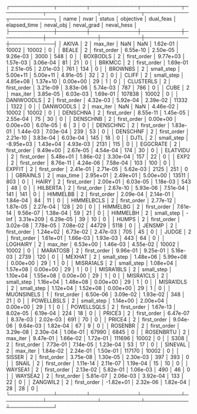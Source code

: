 ┌────────────┬────────┬─────────────┬───────────┬───────────┬──────────────┬───────────┬────────────┬────────────┐
│       name │   nvar │      status │ objective │ dual_feas │ elapsed_time │ neval_obj │ neval_grad │ neval_hess │
├────────────┼────────┼─────────────┼───────────┼───────────┼──────────────┼───────────┼────────────┼────────────┤
│      AKIVA │      2 │    max_iter │       NaN │       NaN │     1.62e-01 │     10002 │      10002 │          0 │
│      BEALE │      2 │ first_order │  6.55e-10 │  2.50e-05 │     9.26e-03 │      3000 │        548 │          0 │
│   BOXBODLS │      2 │ first_order │  9.77e+03 │  1.57e-03 │     3.06e-04 │        81 │         21 │          0 │
│     BRKMCC │      2 │ first_order │  1.69e-01 │  2.51e-05 │     2.01e-03 │       761 │        134 │          0 │
│    BROWNBS │      2 │  small_step │  5.00e+11 │  5.00e+11 │     4.91e-05 │        32 │          2 │          0 │
│      CLIFF │      2 │  small_step │  4.85e+08 │  1.37e+10 │     0.00e+00 │        29 │          1 │          0 │
│  CLUSTERLS │      2 │ first_order │  3.21e-09 │  3.83e-06 │     5.74e-03 │       787 │        786 │          0 │
│       CUBE │      2 │    max_iter │  3.85e-05 │  6.03e-03 │     1.69e-01 │    107838 │      10002 │          0 │
│ DANIWOODLS │      2 │ first_order │  4.32e-03 │  5.92e-04 │     2.39e-02 │     11332 │       1322 │          0 │
│  DANWOODLS │      2 │    max_iter │       NaN │       NaN │     4.46e-02 │     10002 │      10002 │          0 │
│   DENSCHNA │      2 │ first_order │  8.55e-11 │  1.45e-05 │     2.55e-04 │        75 │         30 │          0 │
│   DENSCHNB │      2 │ first_order │  0.00e+00 │  0.00e+00 │     6.01e-05 │         6 │          3 │          0 │
│   DENSCHNC │      2 │ first_order │  1.83e-01 │  1.44e-03 │     7.03e-04 │       239 │         53 │          0 │
│   DENSCHNF │      2 │ first_order │  2.21e-10 │  3.83e-04 │     6.03e-04 │       145 │         18 │          0 │
│       DJTL │      2 │  small_step │ -8.95e+03 │  1.43e+04 │     4.93e-03 │      2131 │        115 │          0 │
│   EGGCRATE │      2 │ first_order │  9.49e+00 │  2.67e-05 │     4.54e-04 │       174 │         30 │          0 │
│   ELATVIDU │      2 │ first_order │  5.48e+01 │  1.86e-02 │     3.30e-04 │       157 │         22 │          0 │
│       EXP2 │      2 │ first_order │  8.76e-11 │  4.24e-06 │     7.58e-04 │       103 │        100 │          0 │
│     EXPFIT │      2 │ first_order │  2.41e-01 │  2.71e-05 │     5.62e-03 │      2125 │        251 │          0 │
│   GBRAINLS │      2 │    max_time │  2.95e+01 │  2.49e+01 │     5.00e+00 │     13511 │        803 │          0 │
│      HAIRY │      2 │ first_order │  2.00e+01 │  6.03e-05 │     1.18e-03 │       543 │         48 │          0 │
│   HILBERTA │      2 │ first_order │  2.67e-10 │  5.93e-06 │     7.51e-04 │       141 │        141 │          0 │
│   HIMMELBB │      2 │ first_order │  2.09e-04 │  2.14e-01 │     1.84e-04 │        84 │         11 │          0 │
│ HIMMELBCLS │      2 │ first_order │  2.77e-12 │  1.87e-05 │     2.27e-04 │       128 │         20 │          0 │
│   HIMMELBG │      2 │ first_order │  7.61e-14 │  9.56e-07 │     1.38e-04 │        59 │         21 │          0 │
│   HIMMELBH │      2 │  small_step │      -Inf │ 3.31e+209 │     6.29e-05 │        39 │         10 │          0 │
│      HUMPS │      2 │ first_order │  3.02e-08 │  7.78e-05 │     7.08e-02 │     44729 │       5118 │          0 │
│     JENSMP │      2 │ first_order │  1.24e+02 │  6.73e-02 │     2.47e-03 │       705 │         45 │          0 │
│      JUDGE │      2 │ first_order │  1.61e+01 │  1.66e-03 │     1.93e-03 │       443 │         64 │          0 │
│   LOGHAIRY │      2 │    max_iter │  6.53e+00 │  1.46e-03 │     4.55e-02 │     10002 │      10002 │          0 │
│   MARATOSB │      2 │ first_order │  9.96e-01 │  9.25e-01 │     5.16e-03 │      2739 │        120 │          0 │
│     MEXHAT │      2 │  small_step │  1.48e+06 │  5.99e+08 │     0.00e+00 │        29 │          1 │          0 │
│  MISRA1ALS │      2 │  small_step │  1.08e+04 │  1.57e+08 │     0.00e+00 │        29 │          1 │          0 │
│  MISRA1BLS │      2 │  small_step │  1.10e+04 │  1.55e+08 │     0.00e+00 │        29 │          1 │          0 │
│  MISRA1CLS │      2 │  small_step │  1.16e+04 │  1.48e+08 │     0.00e+00 │        29 │          1 │          0 │
│  MISRA1DLS │      2 │  small_step │  1.12e+04 │  1.52e+08 │     0.00e+00 │        29 │          1 │          0 │
│ MUONSINELS │      1 │ first_order │  6.50e-06 │  3.09e-02 │     1.93e-02 │       348 │         21 │          0 │
│ POWELLBSLS │      2 │  small_step │  1.14e+00 │  2.00e+04 │     0.00e+00 │        29 │          1 │          0 │
│ POWELLSQLS │      2 │ first_order │  1.67e-13 │  8.02e-05 │     6.19e-04 │       224 │         18 │          0 │
│     PRICE3 │      2 │ first_order │  6.47e-07 │  8.37e-03 │     2.02e-03 │       691 │         70 │          0 │
│     PRICE4 │      2 │ first_order │  9.04e-06 │  9.64e-03 │     1.82e-04 │        67 │          9 │          0 │
│    ROSENBR │      2 │ first_order │  3.29e-08 │  2.30e-04 │     1.06e-01 │     67990 │       6845 │          0 │
│  ROSENBRTU │      2 │    max_iter │  9.47e-01 │  1.66e-02 │     1.72e-01 │    111696 │      10002 │          0 │
│       S308 │      2 │ first_order │  7.73e-01 │  7.14e-05 │     1.23e-04 │        53 │         17 │          0 │
│    SINEVAL │      2 │    max_iter │  1.84e-02 │  2.24e-01 │     1.50e-01 │    117170 │      10002 │          0 │
│     SISSER │      2 │ first_order │  3.75e-08 │  1.30e-05 │     2.30e-03 │       397 │        393 │          0 │
│      SNAIL │      2 │ first_order │  1.11e-14 │  2.11e-07 │     1.19e-04 │        15 │         10 │          0 │
│    WAYSEA1 │      2 │ first_order │  2.13e-02 │  5.82e-01 │     1.06e-03 │       490 │         46 │          0 │
│    WAYSEA2 │      2 │ first_order │  5.81e-07 │  2.06e-03 │     3.92e-04 │       133 │         22 │          0 │
│   ZANGWIL2 │      2 │ first_order │ -1.82e+01 │  2.32e-06 │     1.82e-04 │        28 │         28 │          0 │
└────────────┴────────┴─────────────┴───────────┴───────────┴──────────────┴───────────┴────────────┴────────────┘
